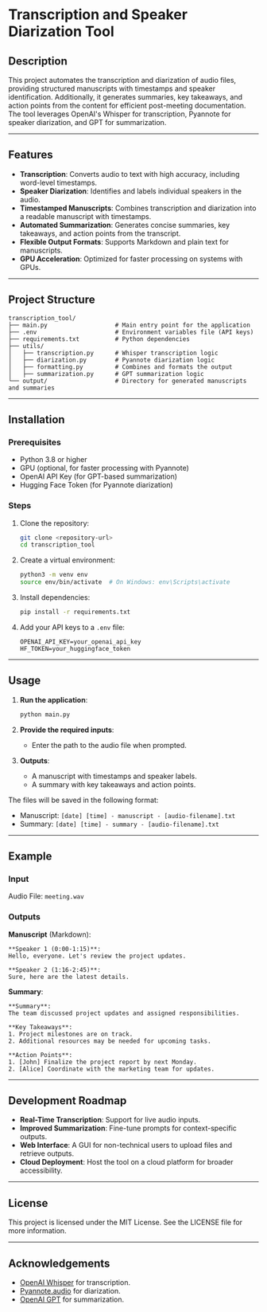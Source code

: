 # Transcription and Speaker Diarization Tool

## Description
This project automates the transcription and diarization of audio files, providing structured manuscripts with timestamps and speaker identification. Additionally, it generates summaries, key takeaways, and action points from the content for efficient post-meeting documentation. The tool leverages OpenAI's Whisper for transcription, Pyannote for speaker diarization, and GPT for summarization.

---

## Features
- **Transcription**: Converts audio to text with high accuracy, including word-level timestamps.
- **Speaker Diarization**: Identifies and labels individual speakers in the audio.
- **Timestamped Manuscripts**: Combines transcription and diarization into a readable manuscript with timestamps.
- **Automated Summarization**: Generates concise summaries, key takeaways, and action points from the transcript.
- **Flexible Output Formats**: Supports Markdown and plain text for manuscripts.
- **GPU Acceleration**: Optimized for faster processing on systems with GPUs.

---

## Project Structure

```
transcription_tool/
├── main.py                   # Main entry point for the application
├── .env                      # Environment variables file (API keys)
├── requirements.txt          # Python dependencies
├── utils/
│   ├── transcription.py      # Whisper transcription logic
│   ├── diarization.py        # Pyannote diarization logic
│   ├── formatting.py         # Combines and formats the output
│   ├── summarization.py      # GPT summarization logic
└── output/                   # Directory for generated manuscripts and summaries
```

---

## Installation

### Prerequisites
- Python 3.8 or higher
- GPU (optional, for faster processing with Pyannote)
- OpenAI API Key (for GPT-based summarization)
- Hugging Face Token (for Pyannote diarization)

### Steps
1. Clone the repository:
   ```bash
   git clone <repository-url>
   cd transcription_tool
   ```
2. Create a virtual environment:
   ```bash
   python3 -m venv env
   source env/bin/activate  # On Windows: env\Scripts\activate
   ```
3. Install dependencies:
   ```bash
   pip install -r requirements.txt
   ```
4. Add your API keys to a `.env` file:
   ```
   OPENAI_API_KEY=your_openai_api_key
   HF_TOKEN=your_huggingface_token
   ```

---

## Usage

1. **Run the application**:
   ```bash
   python main.py
   ```

2. **Provide the required inputs**:
   - Enter the path to the audio file when prompted.

3. **Outputs**:
   - A manuscript with timestamps and speaker labels.
   - A summary with key takeaways and action points.

The files will be saved in the following format:
- Manuscript: `[date] [time] - manuscript - [audio-filename].txt`
- Summary: `[date] [time] - summary - [audio-filename].txt`

---

## Example

### Input
Audio File: `meeting.wav`

### Outputs
**Manuscript** (Markdown):
```
**Speaker 1 (0:00-1:15)**:
Hello, everyone. Let's review the project updates.

**Speaker 2 (1:16-2:45)**:
Sure, here are the latest details.
```

**Summary**:
```
**Summary**:
The team discussed project updates and assigned responsibilities.

**Key Takeaways**:
1. Project milestones are on track.
2. Additional resources may be needed for upcoming tasks.

**Action Points**:
1. [John] Finalize the project report by next Monday.
2. [Alice] Coordinate with the marketing team for updates.
```

---

## Development Roadmap
- **Real-Time Transcription**: Support for live audio inputs.
- **Improved Summarization**: Fine-tune prompts for context-specific outputs.
- **Web Interface**: A GUI for non-technical users to upload files and retrieve outputs.
- **Cloud Deployment**: Host the tool on a cloud platform for broader accessibility.

---

## License
This project is licensed under the MIT License. See the LICENSE file for more information.

---

## Acknowledgements
- [OpenAI Whisper](https://github.com/openai/whisper) for transcription.
- [Pyannote.audio](https://github.com/pyannote/pyannote-audio) for diarization.
- [OpenAI GPT](https://platform.openai.com/docs) for summarization.

